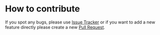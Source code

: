 # How to contribute

If you spot any bugs, please use [Issue Tracker](https://github.com/HaoZeke/hugo-theme-hello-friend-ng-hz/issues) or if you want to add a new feature directly please create a new [Pull Request](https://github.com/HaoZeke/hugo-theme-hello-friend-ng-hz/pulls).
